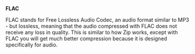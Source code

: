 **FLAC**<br>

FLAC stands for Free Lossless Audio Codec, an audio format similar to MP3 - but lossless, meaning that the audio compressed with FLAC does not receive any loss in quality. This is similar to how Zip works, except with FLAC you will get much better compression because it is designed specifically for audio.
